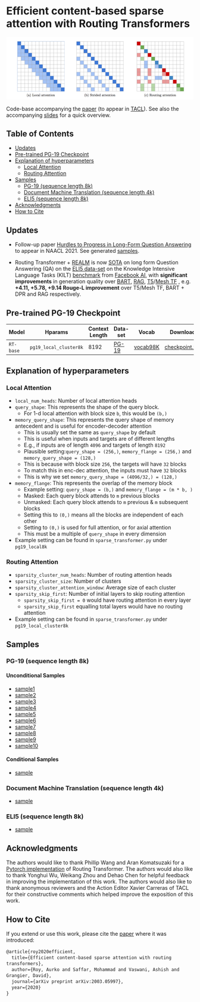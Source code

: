 # Efficient content-based sparse attention with Routing Transformers

<img src = "image/routing_attention.png" alt="Routing attention">

Code-base accompanying the [paper](https://arxiv.org/abs/2003.05997) (to appear
in [TACL](https://transacl.org/index.php/tacl)).
See also the accompanying
[slides](https://drive.google.com/file/d/1maX-UQbtnVtxQqLmHvWVN6LNYtnBaTd9/view?usp=sharing)
for a quick overview.

## Table of Contents

-   [Updates](#updates)
-   [Pre-trained PG-19 Checkpoint](#pg19)
-   [Explanation of hyperparameters](#hparam)
    *   [Local Attention](#local)
    *   [Routing Attention](#routing)
-   [Samples](#samples)
    *   [PG-19 (sequence length 8k)](#pg19-samples)
    *   [Document Machine Translation (sequence length 4k)](#doc-mt)
    *   [ELI5 (sequence length 8k)](#eli-5)
-   [Acknowledgments](#ack)
-   [How to Cite](#cite)

## Updates <a name="updates"></a>

* Follow-up paper [Hurdles to Progress in Long-Form Question Answering](https://arxiv.org/abs/2103.06332)
  to appear in NAACL 2021. See generated [samples](samples/eli5_samples).

* Routing Transformer + [REALM](https://github.com/google-research/language/tree/master/language/realm)
  is now [SOTA](https://eval.ai/web/challenges/challenge-page/689/leaderboard/1908#leaderboardrank-1)
  on long form Question Answering (QA) on the
  [ELI5 data-set](https://github.com/facebookresearch/ELI5) on the Knowledge
  Intensive Language Tasks (KILT) [benchmark](https://github.com/facebookresearch/KILT)
  from [Facebook AI](https://ai.facebook.com/blog/introducing-kilt-a-new-unified-benchmark-for-knowledge-intensive-nlp-tasks/),
  with **significant improvements** in generation quality over [BART](https://arxiv.org/abs/1910.13461),
  [RAG](https://ai.facebook.com/blog/retrieval-augmented-generation-streamlining-the-creation-of-intelligent-natural-language-processing-models/),
  [T5](https://arxiv.org/abs/1910.10683)/[Mesh TF](https://arxiv.org/abs/1811.02084)
  , e.g. **+4.11, +5.78, +9.14 Rouge-L improvement** over T5/Mesh TF, BART + DPR
  and RAG respectively.

## Pre-trained PG-19 Checkpoint <a name="pg19"></a>

Model     | Hparams  | Context Length | Data-set | Vocab                                                                                     | Download
--------- |  ---------------------- | -------------- | ----------------------------------------- | ----------------------------------------------------------------------------------------- | --------
`RT-base` | `pg19_local_cluster8k` | 8192           | [PG-19](https://github.com/deepmind/pg19) | [vocab98K](https://storage.googleapis.com/rt-checkpoint/vocab.pg19_length8k.32768.subwords) | [checkpoint.zip](https://storage.googleapis.com/rt-checkpoint/checkpoint.zip)

## Explanation of hyperparameters <a name="hparam"></a>

### Local Attention <a name="local"></a>

*   `local_num_heads`: Number of local attention heads
*   `query_shape`: This represents the shape of the query block.
    *   For 1-d local attention with block size `b`, this would be `(b,)`
*   `memory_query_shape`: This represents the query shape of memory antecedent
    and is useful for encoder-decoder attention
    * This is usually set the same as `query_shape` by default
    * This is useful when inputs and targets are of different lengths
    * E.g., if inputs are of length `4096` and targets of length `8192`
    * Plausible setting:`query_shape = (256,)`, `memory_flange = (256,)` and
      `memory_query_shape = (128,)`
    * This is because with block size `256`, the targets will have `32` blocks
    * To match this in enc-dec attention, the inputs must have `32` blocks
    * This is why we set `memory_query_shape = (4096/32,) = (128,)`
*   `memory_flange`: This represents the overlap of the memory block
    * Example setting: `query_shape = (b,)` and `memory_flange = (m * b, )`
    * Masked: Each query block attends to `m` previous blocks
    * Unmasked: Each query block attends to `m` previous & `m` subsequent blocks
    * Setting this to `(0,)` means all the blocks are independent of each other
    * Setting to `(0,)` is used for full attention, or for axial attention
    * This must be a multiple of `query_shape` in every dimension
*   Example setting can be found in `sparse_transformer.py` under `pg19_local8k`

### Routing Attention <a name="routing"></a>

*   `sparsity_cluster_num_heads`: Number of routing attention heads
*   `sparsity_cluster_size`: Number of clusters
*   `sparsity_cluster_attention_window`: Average size of each cluster
*   `sparsity_skip_first`: Number of initial layers to skip routing attention
    *   `sparsity_skip_first = 0` would have routing attention in every layer
    *   `sparsity_skip_first` equalling total layers would have no routing
        attention
*   Example setting can be found in `sparse_transformer.py` under
    `pg19_local_cluster8k`

## Samples <a name="samples"></a>

### PG-19 (sequence length 8k) <a name="pg19-samples"></a>

#### Unconditional Samples <a name="unconditional"></a>

-   [sample1](samples/pg19_sample1.txt)
-   [sample2](samples/pg19_sample2.txt)
-   [sample3](samples/pg19_sample3.txt)
-   [sample4](samples/pg19_sample4.txt)
-   [sample5](samples/pg19_sample5.txt)
-   [sample6](samples/pg19_sample6.txt)
-   [sample7](samples/pg19_sample7.txt)
-   [sample8](samples/pg19_sample8.txt)
-   [sample9](samples/pg19_sample9.txt)
-   [sample10](samples/pg19_sample10.txt)

#### Conditional Samples <a name="conditional"></a>

-   [sample](samples/pg19_cond_sample.txt)

### Document Machine Translation (sequence length 4k) <a name="doc-mt"></a>

-   [sample](samples/doc_mt_sample.txt)

### ELI5 (sequence length 8k) <a name="eli5"></a>

-   [sample](samples/eli5_samples/)

## Acknowledgments <a name="ack"></a>
The authors would like to thank Phillip Wang and
Aran Komatsuzaki for a [Pytorch implementation](https://github.com/lucidrains/routing-transformer)
of Routing Transformer. The authors would also like
to thank Yonghui Wu, Weikang Zhou and Dehao
Chen for helpful feedback in improving the implementation of this work.
The authors would also
like to thank anonymous reviewers and the Action
Editor Xavier Carreras of TACL for their constructive comments
which helped improve the exposition of this work.

## How to Cite <a name="cite"></a>

If you extend or use this work, please cite the
[paper](https://arxiv.org/abs/2003.05997) where it was introduced:

```
@article{roy2020efficient,
  title={Efficient content-based sparse attention with routing transformers},
  author={Roy, Aurko and Saffar, Mohammad and Vaswani, Ashish and Grangier, David},
  journal={arXiv preprint arXiv:2003.05997},
  year={2020}
}
```
